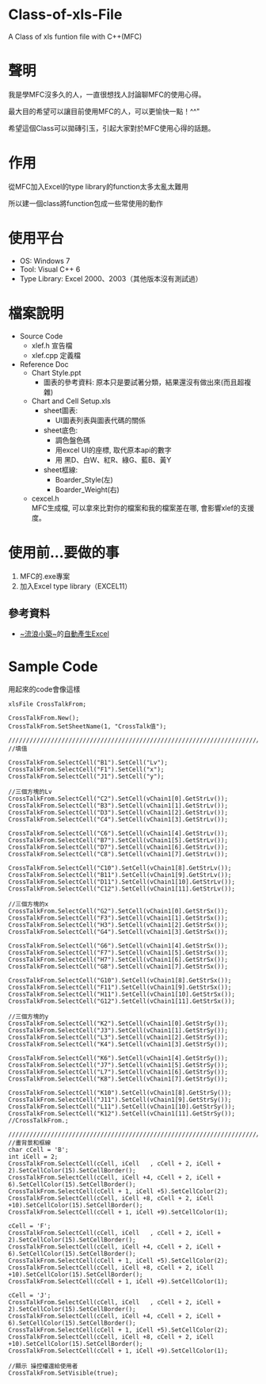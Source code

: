 # Class-of-xls-File
A Class of xls funtion file with C++(MFC)

# 聲明
我是學MFC沒多久的人，一直很想找人討論聊MFC的使用心得。

最大目的希望可以讓目前使用MFC的人，可以更愉快一點！^^"

希望這個Class可以拋磚引玉，引起大家對於MFC使用心得的話題。

# 作用
從MFC加入Excel的type library的function太多太亂太難用

所以建一個class將function包成一些常使用的動作

# 使用平台
* OS: Windows 7
* Tool: Visual C++ 6
* Type Library: Excel 2000、2003（其他版本沒有測試過）

# 檔案說明
* Source Code
  * xlef.h 宣告檔
  * xlef.cpp 定義檔
* Reference Doc
  * Chart Style.ppt 
    * 圖表的參考資料: 原本只是要試著分類，結果還沒有做出來(而且超複雜)
  * Chart and Cell Setup.xls
    * sheet圖表: 
      * UI圖表列表與圖表代碼的關係
    * sheet底色: 
      * 調色盤色碼
      * 用excel UI的座標, 取代原本api的數字
      * 用 黑D、白W、紅R、綠G、藍B、黃Y
    * sheet框線: 
      * Boarder_Style(左)
      * Boarder_Weight(右)
  * cexcel.h  
    MFC生成檔, 可以拿來比對你的檔案和我的檔案差在哪, 會影響xlef的支援度。

# 使用前...要做的事
1. MFC的.exe專案
2. 加入Excel type library（EXCEL11）

## 參考資料
* [\~流浪小築\~](http://www.intra.idv.tw/)的[自動產生Excel]( http://www.intra.idv.tw/data/c_school_4/mfc/auto_excel.htm)

# Sample Code
用起來的code會像這樣
~~~
xlsFile CrossTalkFrom;

CrossTalkFrom.New();
CrossTalkFrom.SetSheetName(1, "CrossTalk值");

//////////////////////////////////////////////////////////////////////////
//填值

CrossTalkFrom.SelectCell("B1").SetCell("Lv");
CrossTalkFrom.SelectCell("F1").SetCell("x");
CrossTalkFrom.SelectCell("J1").SetCell("y");

//三個方塊的Lv
CrossTalkFrom.SelectCell("C2").SetCell(vChain1[0].GetStrLv());
CrossTalkFrom.SelectCell("B3").SetCell(vChain1[1].GetStrLv());
CrossTalkFrom.SelectCell("D3").SetCell(vChain1[2].GetStrLv());
CrossTalkFrom.SelectCell("C4").SetCell(vChain1[3].GetStrLv());

CrossTalkFrom.SelectCell("C6").SetCell(vChain1[4].GetStrLv());
CrossTalkFrom.SelectCell("B7").SetCell(vChain1[5].GetStrLv());
CrossTalkFrom.SelectCell("D7").SetCell(vChain1[6].GetStrLv());
CrossTalkFrom.SelectCell("C8").SetCell(vChain1[7].GetStrLv());

CrossTalkFrom.SelectCell("C10").SetCell(vChain1[8].GetStrLv());
CrossTalkFrom.SelectCell("B11").SetCell(vChain1[9].GetStrLv());
CrossTalkFrom.SelectCell("D11").SetCell(vChain1[10].GetStrLv());
CrossTalkFrom.SelectCell("C12").SetCell(vChain1[11].GetStrLv());

//三個方塊的x
CrossTalkFrom.SelectCell("G2").SetCell(vChain1[0].GetStrSx());
CrossTalkFrom.SelectCell("F3").SetCell(vChain1[1].GetStrSx());
CrossTalkFrom.SelectCell("H3").SetCell(vChain1[2].GetStrSx());
CrossTalkFrom.SelectCell("G4").SetCell(vChain1[3].GetStrSx());

CrossTalkFrom.SelectCell("G6").SetCell(vChain1[4].GetStrSx());
CrossTalkFrom.SelectCell("F7").SetCell(vChain1[5].GetStrSx());
CrossTalkFrom.SelectCell("H7").SetCell(vChain1[6].GetStrSx());
CrossTalkFrom.SelectCell("G8").SetCell(vChain1[7].GetStrSx());

CrossTalkFrom.SelectCell("G10").SetCell(vChain1[8].GetStrSx());
CrossTalkFrom.SelectCell("F11").SetCell(vChain1[9].GetStrSx());
CrossTalkFrom.SelectCell("H11").SetCell(vChain1[10].GetStrSx());
CrossTalkFrom.SelectCell("G12").SetCell(vChain1[11].GetStrSx());

//三個方塊的y
CrossTalkFrom.SelectCell("K2").SetCell(vChain1[0].GetStrSy());
CrossTalkFrom.SelectCell("J3").SetCell(vChain1[1].GetStrSy());
CrossTalkFrom.SelectCell("L3").SetCell(vChain1[2].GetStrSy());
CrossTalkFrom.SelectCell("K4").SetCell(vChain1[3].GetStrSy());

CrossTalkFrom.SelectCell("K6").SetCell(vChain1[4].GetStrSy());
CrossTalkFrom.SelectCell("J7").SetCell(vChain1[5].GetStrSy());
CrossTalkFrom.SelectCell("L7").SetCell(vChain1[6].GetStrSy());
CrossTalkFrom.SelectCell("K8").SetCell(vChain1[7].GetStrSy());

CrossTalkFrom.SelectCell("K10").SetCell(vChain1[8].GetStrSy());
CrossTalkFrom.SelectCell("J11").SetCell(vChain1[9].GetStrSy());
CrossTalkFrom.SelectCell("L11").SetCell(vChain1[10].GetStrSy());
CrossTalkFrom.SelectCell("K12").SetCell(vChain1[11].GetStrSy());    //CrossTalkFrom.;

//////////////////////////////////////////////////////////////////////////
//畫背景和框線
char cCell = 'B';
int iCell = 2;
CrossTalkFrom.SelectCell(cCell, iCell   , cCell + 2, iCell + 2).SetCellColor(15).SetCellBorder();
CrossTalkFrom.SelectCell(cCell, iCell +4, cCell + 2, iCell + 6).SetCellColor(15).SetCellBorder();
CrossTalkFrom.SelectCell(cCell + 1, iCell +5).SetCellColor(2);
CrossTalkFrom.SelectCell(cCell, iCell +8, cCell + 2, iCell +10).SetCellColor(15).SetCellBorder();
CrossTalkFrom.SelectCell(cCell + 1, iCell +9).SetCellColor(1);

cCell = 'F';
CrossTalkFrom.SelectCell(cCell, iCell   , cCell + 2, iCell + 2).SetCellColor(15).SetCellBorder();
CrossTalkFrom.SelectCell(cCell, iCell +4, cCell + 2, iCell + 6).SetCellColor(15).SetCellBorder();
CrossTalkFrom.SelectCell(cCell + 1, iCell +5).SetCellColor(2);
CrossTalkFrom.SelectCell(cCell, iCell +8, cCell + 2, iCell +10).SetCellColor(15).SetCellBorder();
CrossTalkFrom.SelectCell(cCell + 1, iCell +9).SetCellColor(1);

cCell = 'J';
CrossTalkFrom.SelectCell(cCell, iCell   , cCell + 2, iCell + 2).SetCellColor(15).SetCellBorder();
CrossTalkFrom.SelectCell(cCell, iCell +4, cCell + 2, iCell + 6).SetCellColor(15).SetCellBorder();
CrossTalkFrom.SelectCell(cCell + 1, iCell +5).SetCellColor(2);
CrossTalkFrom.SelectCell(cCell, iCell +8, cCell + 2, iCell +10).SetCellColor(15).SetCellBorder();
CrossTalkFrom.SelectCell(cCell + 1, iCell +9).SetCellColor(1);

//顯示 操控權還給使用者
CrossTalkFrom.SetVisible(true);
~~~

